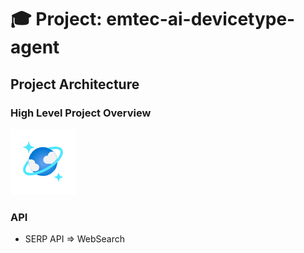 # 🎓 Project: emtec-ai-devicetype-agent

## Project Architecture

### High Level Project Overview

![High-Level Conceptual Architecture of the Project](resources/architecture/concept-architecture-v1.drawio.png)


### API

- SERP API => WebSearch